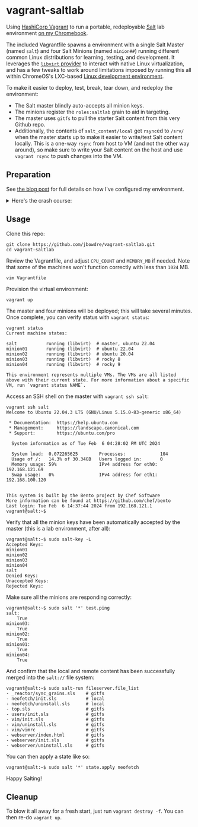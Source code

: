 # vagrant-saltlab

Using [HashiCorp Vagrant](https://github.com/hashicorp/vagrant) to run a portable, redeployable [Salt](https://saltproject.io/) lab environment [on my Chromebook](https://runtimeterror.dev/create-vms-chromebook-hashicorp-vagrant/).

The included Vagrantfile spawns a environment with a single Salt Master (named `salt`) and four Salt Minions (named `minion##`) running different common Linux distributions for learning, testing, and development. It leverages the [`libvirt` provider](https://github.com/vagrant-libvirt/vagrant-libvirt) to interact with native Linux virtualization, and has a few tweaks to work around limitations imposed by running this all within ChromeOS's LXC-based [Linux development environment](https://support.google.com/chromebook/answer/9145439).

To make it easier to deploy, test, break, tear down, and redeploy the environment:
- The Salt master blindly auto-accepts all minion keys.
- The minions register the `roles:saltlab` grain to aid in targeting.
- The master uses `gitfs` to pull the starter Salt content from this very Github repo.
- Additionally, the contents of `salt_content/local` get `rsync`ed to `/srv/` when the master starts up to make it easier to write/test Salt content locally. This is a one-way `rsync` from host to VM (and not the other way around), so make sure to write your Salt content on the host and use `vagrant rsync` to push changes into the VM.

## Preparation
See [the blog post](https://runtimeterror.dev/create-vms-chromebook-hashicorp-vagrant/) for full details on how I've configured my environment.

<details><summary>Here's the crash course:</summary>

1. Verify support for nested virtualization:
```shell
ls -l /dev/kvm
```
2. Install prerequisites:
```shell
sudo apt update && sudo apt install \
  build-essential \
  gpg \
  lsb-release \
  rsync \
  wget
```
3. Install `virt-manager` and `libvirt-dev`:
```shell
sudo apt install virt-manager libvirt-dev
```
4. Configure libvirt:
```shell
sudo gpasswd -a $USER libvirt ; newgrp libvirt
echo "remember_owner = 0" | sudo tee -a /etc/libvirt/qemu.conf
echo "namespaces = []" | sudo tee -a /etc/libvirt/qemu.conf
sudo systemctl restart libvirtd
```
5. Install Vagrant
```shell
wget -O- https://apt.releases.hashicorp.com/gpg | gpg --dearmor | sudo tee /usr/share/keyrings/hashicorp-archive-keyring.gpg
echo "deb [signed-by=/usr/share/keyrings/hashicorp-archive-keyring.gpg] https://apt.releases.hashicorp.com $(lsb_release -cs) main" | sudo tee /etc/apt/sources.list.d/hashicorp.list
sudo apt update
sudo apt install vagrant
```
6. Install `vagrant-libvirt` plugin:
```shell
vagrant plugin install vagrant-libvirt
```
</details>

## Usage

Clone this repo:
```shell
git clone https://github.com/jbowdre/vagrant-saltlab.git
cd vagrant-saltlab
```

Review the Vagrantfile, and adjust `CPU_COUNT` and `MEMORY_MB` if needed. Note that some of the machines won't function correctly with less than `1024` MB.
```shell
vim Vagrantfile
```

Provision the virtual environment:
```shell
vagrant up
```

The master and four minions will be deployed; this will take several minutes. Once complete, you can verify status with `vagrant status`:
```shell
vagrant status
Current machine states:

salt           running (libvirt)  # master, ubuntu 22.04
minion01       running (libvirt)  # ubuntu 22.04
minion02       running (libvirt)  # ubuntu 20.04
minion03       running (libvirt)  # rocky 8
minion04       running (libvirt)  # rocky 9

This environment represents multiple VMs. The VMs are all listed
above with their current state. For more information about a specific
VM, run `vagrant status NAME`.
```

Access an SSH shell on the master with `vagrant ssh salt`:
```shell
vagrant ssh salt
Welcome to Ubuntu 22.04.3 LTS (GNU/Linux 5.15.0-83-generic x86_64)

 * Documentation:  https://help.ubuntu.com
 * Management:     https://landscape.canonical.com
 * Support:        https://ubuntu.com/pro

  System information as of Tue Feb  6 04:28:02 PM UTC 2024

  System load:  0.072265625        Processes:             104
  Usage of /:   14.3% of 30.34GB   Users logged in:       0
  Memory usage: 59%                IPv4 address for eth0: 192.168.121.69
  Swap usage:   0%                 IPv4 address for eth1: 192.168.100.120


This system is built by the Bento project by Chef Software
More information can be found at https://github.com/chef/bento
Last login: Tue Feb  6 14:37:44 2024 from 192.168.121.1
vagrant@salt:~$
```

Verify that all the minion keys have been automatically accepted by the master (this is a lab environment, after all):
```shell
vagrant@salt:~$ sudo salt-key -L
Accepted Keys:
minion01
minion02
minion03
minion04
salt
Denied Keys:
Unaccepted Keys:
Rejected Keys:
```

Make sure all the minions are responding correctly:
```shell
vagrant@salt:~$ sudo salt '*' test.ping
salt:
    True
minion03:
    True
minion02:
    True
minion01:
    True
minion04:
    True
```

And confirm that the local and remote content has been successfully merged into the `salt://` file system:
```shell
vagrant@salt:~$ sudo salt-run fileserver.file_list
- _reactor/sync_grains.sls    # gitfs
- neofetch/init.sls           # local
- neofetch/uninstall.sls      # local
- top.sls                     # gitfs
- users/init.sls              # gitfs
- vim/init.sls                # gitfs
- vim/uninstall.sls           # gitfs
- vim/vimrc                   # gitfs
- webserver/index.html        # gitfs
- webserver/init.sls          # gitfs
- webserver/uninstall.sls     # gitfs
```

You can then apply a state like so:
```shell
vagrant@salt:~$ sudo salt '*' state.apply neofetch
```

Happy Salting!

## Cleanup
To blow it all away for a fresh start, just run `vagrant destroy -f`. You can then re-do `vagrant up`.

